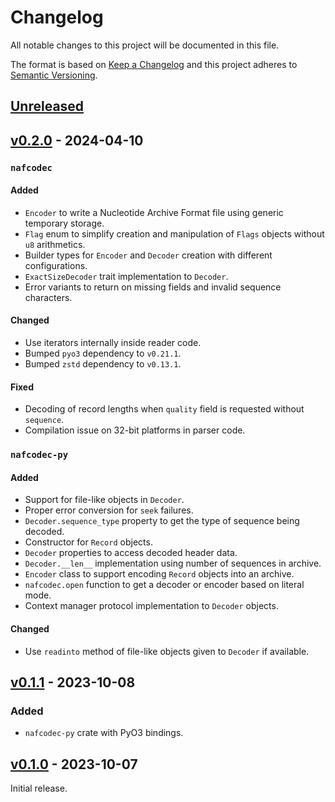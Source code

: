 # Changelog
All notable changes to this project will be documented in this file.

The format is based on [Keep a Changelog](http://keepachangelog.com/en/1.0.0/)
and this project adheres to [Semantic Versioning](http://semver.org/spec/v2.0.0.html).


## [Unreleased]
[Unreleased]: https://github.com/althonos/uniprot.rs/compare/v0.2.0...HEAD


## [v0.2.0] - 2024-04-10
[v0.2.0]: https://github.com/althonos/uniprot.rs/compare/v0.1.1...v0.2.0

### `nafcodec`

#### Added
- `Encoder` to write a Nucleotide Archive Format file using generic temporary storage.
- `Flag` enum to simplify creation and manipulation of `Flags` objects without `u8` arithmetics.
- Builder types for `Encoder` and `Decoder` creation with different configurations.
- `ExactSizeDecoder` trait implementation to `Decoder`.
- Error variants to return on missing fields and invalid sequence characters.

#### Changed
- Use iterators internally inside reader code.
- Bumped `pyo3` dependency to `v0.21.1`.
- Bumped `zstd` dependency to `v0.13.1`.

#### Fixed
- Decoding of record lengths when `quality` field is requested without `sequence`.
- Compilation issue on 32-bit platforms in parser code.

### `nafcodec-py`

#### Added
- Support for file-like objects in `Decoder`.
- Proper error conversion for `seek` failures.
- `Decoder.sequence_type` property to get the type of sequence being decoded.
- Constructor for `Record` objects.
- `Decoder` properties to access decoded header data.
- `Decoder.__len__` implementation using number of sequences in archive.
- `Encoder` class to support encoding `Record` objects into an archive.
- `nafcodec.open` function to get a decoder or encoder based on literal mode.
- Context manager protocol implementation to `Decoder` objects.

#### Changed
- Use `readinto` method of file-like objects given to `Decoder` if available.


## [v0.1.1] - 2023-10-08
[v0.1.1]: https://github.com/althonos/uniprot.rs/compare/v0.1.0...v0.1.1

### Added
- `nafcodec-py` crate with PyO3 bindings.


## [v0.1.0] - 2023-10-07
[v0.1.0]: https://github.com/althonos/uniprot.rs/compare/1923371...v0.1.0

Initial release.
